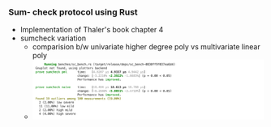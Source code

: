 ### Sum- check protocol using Rust
- Implementation of Thaler's book chapter 4
- sumcheck variation
    - comparision b/w univariate higher degree poly vs multivariate linear poly
    - ![](./sc_bench.png)